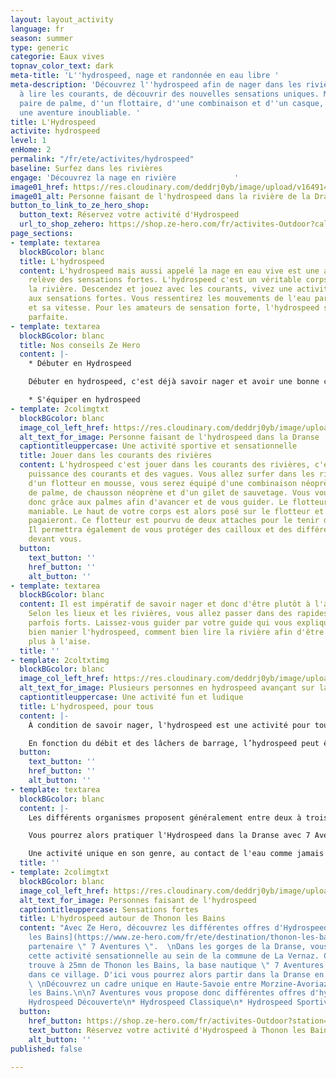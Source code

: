 ```yaml
---
layout: layout_activity
language: fr
season: summer
type: generic
categorie: Eaux vives
topnav_color_text: dark
meta-title: 'L''hydrospeed, nage et randonnée en eau libre '
meta-description: 'Découvrez l''hydrospeed afin de nager dans les rivières, d''apprendre
  à lire les courants, de découvrir des nouvelles sensations uniques. Muni d''une
  paire de palme, d''un flottaire, d''une combinaison et d''un casque, partez dans
  une aventure inoubliable. '
title: L'Hydrospeed
activite: hydrospeed
level: 1
enHome: 2
permalink: "/fr/ete/activites/hydrospeed"
baseline: Surfez dans les rivières
engage: 'Découvrez la nage en rivière             '
image01_href: https://res.cloudinary.com/deddrj0yb/image/upload/v1649146578/website/Partenaires/1638785335-DSC_4439.jpg
image01_alt: Personne faisant de l'hydrospeed dans la rivière de la Dranse
button_to_link_to_ze_hero_shop:
  button_text: Réservez votre activité d'Hydrospeed
  url_to_shop_zehero: https://shop.ze-hero.com/fr/activites-Outdoor?calessonstype=all&catypegenderlistsummer=all&calessonsactivitytype=Hydrospeed&start-date=
page_sections:
- template: textarea
  blockBGcolor: blanc
  title: L'hydrospeed
  content: L'hydrospeed mais aussi appelé la nage en eau vive est une activité qui
    relève des sensations fortes. L'hydrospeed c'est un véritable corps à corps avec
    la rivière. Descendez et jouez avec les courants, vivez une activité physique
    aux sensations fortes. Vous ressentirez les mouvements de l'eau par sa puissance
    et sa vitesse. Pour les amateurs de sensation forte, l'hydrospeed sera l'activité
    parfaite.
- template: textarea
  blockBGcolor: blanc
  title: Nos conseils Ze Hero
  content: |-
    * Débuter en Hydrospeed

    Débuter en hydrospeed, c'est déjà savoir nager et avoir une bonne condition physique. Cette activité est ouverte à tous et ne demande pas de technique spécifique pour s'initier et profiter d'une descente en rivière. Dès 14 ans environ, vous pourrez pratiquer l'hydrospeed. Votre guide vous expliquera comment bien manier le flotteur afin d'être à l'aise dans les rapides et courants. Selon les rivières et le débit, l'hydrospeed est parfois très physique et technique. Les descentes sont d'environ 2h.

    * S'équiper en hydrospeed
- template: 2colimgtxt
  blockBGcolor: blanc
  image_col_left_href: https://res.cloudinary.com/deddrj0yb/image/upload/v1649146578/website/Partenaires/1638785318-DSC_1518.jpg
  alt_text_for_image: Personne faisant de l'hydrospeed dans la Dranse
  captiontitleuppercase: Une activité sportive et sensationnelle
  title: Jouer dans les courants des rivières
  content: L'hydrospeed c'est jouer dans les courants des rivières, c'est lire la
    puissance des courants et des vagues. Vous allez surfer dans les rivières. Muni
    d'un flotteur en mousse, vous serez équipé d'une combinaison néoprène, d'un casque,
    de palme, de chausson néoprène et d'un gilet de sauvetage. Vous vous déplacerez
    donc grâce aux palmes afin d'avancer et de vous guider. Le flotteur lui est très
    maniable. Le haut de votre corps est alors posé sur le flotteur et vos jambes
    pagaieront. Ce flotteur est pourvu de deux attaches pour le tenir de vos mains.
    Il permettra également de vous protéger des cailloux et des différents obstacles
    devant vous.
  button:
    text_button: ''
    href_button: ''
    alt_button: ''
- template: textarea
  blockBGcolor: blanc
  content: Il est impératif de savoir nager et donc d'être plutôt à l'aise dans l'eau.
    Selon les lieux et les rivières, vous allez passer dans des rapides et des courants
    parfois forts. Laissez-vous guider par votre guide qui vous expliquera comment
    bien manier l'hydrospeed, comment bien lire la rivière afin d'être de plus en
    plus à l'aise.
  title: ''
- template: 2coltxtimg
  blockBGcolor: blanc
  image_col_left_href: https://res.cloudinary.com/deddrj0yb/image/upload/v1649146578/website/Partenaires/1638785324-DSC_1959.jpg
  alt_text_for_image: Plusieurs personnes en hydrospeed avançant sur la Dranse
  captiontitleuppercase: Une activité fun et ludique
  title: L'hydrospeed, pour tous
  content: |-
    À condition de savoir nager, l'hydrospeed est une activité pour tous. Dès 14ans, vous pourrez embarquer en groupe allant jusqu'à 10 personnes avec un guide dans les différentes rivières de France. Vous devez simplement avoir sur vous un maillot de bain et une serviette, les compagnies et organisme s'occupera de vous équiper pour le reste. La plupart des activités d'hydrospeed dureront environ 2h en comprenant le temps d'équipement, d'explication et de la descente.

    En fonction du débit et des lâchers de barrage, l’hydrospeed peut être parfois très sportif ou plus calme. Sur certains secteurs et parfois durant l’été il y a des jours impraticable à l’hydrospeed mais également si le niveau d’eau est trop faible.
  button:
    text_button: ''
    href_button: ''
    alt_button: ''
- template: textarea
  blockBGcolor: blanc
  content: |-
    Les différents organismes proposent généralement entre deux à trois types d'activité hydrospeed : Découverte / Initié et Sportif ou Confirmé. En fonction de votre aisance, de votre âge, de votre condition physique, si vous avez déjà pratiqué l'hydrospeed, vous serez amenés à faire différents parcours. Les débutants ou ceux qui découvrent l'activité n'iront pas directement dans les rapides et les courants puissants. L'activité, même si elle reste ouverte à tous, est physique et demande une bonne quantité d'énergie. Mais vous passerez un moment inoubliable dans un groupe où le plaisir sera omniprésent. De plus, vous découvrirez des lieux magnifiques, des rivières aux roches particulières et façonnées par l'eau, des décors magiques.

    Vous pourrez alors pratiquer l'Hydrospeed dans la Dranse avec 7 Aventure. La Dranse fait partie des spots les plus réputés pour la pratique de rafting, de canoë-kayak et d'hydrospeed. Avec 7 Aventures vous pourrez alors découvrir, vous perfectionner en Hydrospeed. Vous pouvez également trouver des spots d'hydrospeed incontournables tels que les gorges du Verdon, de l'Allier, de l'Aude, de l'Ubaye, de l'Isère, de la Drac et bien d'autres.

    Une activité unique en son genre, au contact de l'eau comme jamais vous le vivrez. L'hydrospeed ou encore la nage en eau vive vous emportera dans une aventure aux sensations fortes.
  title: ''
- template: 2colimgtxt
  blockBGcolor: blanc
  image_col_left_href: https://res.cloudinary.com/deddrj0yb/image/upload/v1649146578/website/Partenaires/1638785330-DSC_4366.jpg
  alt_text_for_image: Personnes faisant de l'hydrospeed
  captiontitleuppercase: Sensations fortes
  title: L'hydrospeed autour de Thonon les Bains
  content: "Avec Ze Hero, découvrez les différentes offres d'Hydrospeed à [Thonon
    les Bains](https://www.ze-hero.com/fr/ete/destination/thonon-les-bains) avec notre
    partenaire \" 7 Aventures \".  \nDans les gorges de la Dranse, vous découvrirez
    cette activité sensationnelle au sein de la commune de La Vernaz. Ce village se
    trouve à 25mn de Thonon les Bains, la base nautique \" 7 Aventures \" se trouvera
    dans ce village. D'ici vous pourrez alors partir dans la Dranse en Hydrospeed.
    \ \nDécouvrez un cadre unique en Haute-Savoie entre Morzine-Avoriaz et Thonon
    les Bains.\n\n7 Aventures vous propose donc différentes offres d'hydrospeed :\n\n*
    Hydrospeed Découverte\n* Hydrospeed Classique\n* Hydrospeed Sportive"
  button:
    href_button: https://shop.ze-hero.com/fr/activites-Outdoor?station=Thonon+les+Bains&calessonstype=all&catypegenderlistsummer=all&calessonsactivitytype=Hydrospeed&start-date=
    text_button: Réservez votre activité d'Hydrospeed à Thonon les Bains
    alt_button: ''
published: false

---
```

